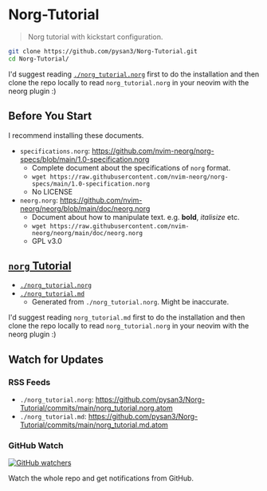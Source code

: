 # Norg-Tutorial

> Norg tutorial with kickstart configuration.

```bash
git clone https://github.com/pysan3/Norg-Tutorial.git
cd Norg-Tutorial/
```

I'd suggest reading [`./norg_tutorial.norg`](./norg_tutorial.norg)
first to do the installation and then clone the repo locally
to read `norg_tutorial.norg` in your neovim with the neorg plugin :)

## Before You Start

I recommend installing these documents.

- `specifications.norg`: <https://github.com/nvim-neorg/norg-specs/blob/main/1.0-specification.norg>
  - Complete document about the specifications of `norg` format.
  - `wget https://raw.githubusercontent.com/nvim-neorg/norg-specs/main/1.0-specification.norg`
  - No LICENSE
- `neorg.norg`: <https://github.com/nvim-neorg/neorg/blob/main/doc/neorg.norg>
  - Document about how to manipulate text. e.g. **bold**, _italisize_ etc.
  - `wget https://raw.githubusercontent.com/nvim-neorg/neorg/main/doc/neorg.norg`
  - GPL v3.0

## [`norg` Tutorial](./norg_tutorial.md)

- [`./norg_tutorial.norg`](./norg_tutorial.norg)
- [`./norg_tutorial.md`](./norg_tutorial.md)
  - Generated from `./norg_tutorial.norg`. Might be inaccurate.

I'd suggest reading `norg_tutorial.md` first to do the installation
and then clone the repo locally to read `norg_tutorial.norg` in your neovim
with the neorg plugin :)

## Watch for Updates

### RSS Feeds

- `./norg_tutorial.norg`: <https://github.com/pysan3/Norg-Tutorial/commits/main/norg_tutorial.norg.atom>
- `./norg_tutorial.md`: <https://github.com/pysan3/Norg-Tutorial/commits/main/norg_tutorial.md.atom>

### GitHub Watch

[![GitHub watchers](https://img.shields.io/github/watchers/pysan3/Norg-Tutorial.svg?style=social&label=Watch&maxAge=2592000)](https://github.com/pysan3/Norg-Tutorial/)

Watch the whole repo and get notifications from GitHub.
